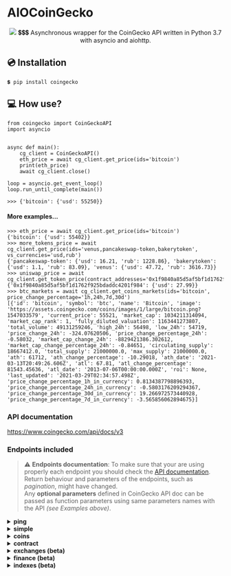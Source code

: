 # AIOCoinGecko
<p align="center">
<img src="https://user-images.githubusercontent.com/64792903/112778422-2bffd480-904d-11eb-83ee-edecd6599f1f.png">
	💲💲💲 Asynchronous wrapper for the CoinGecko API written in Python 3.7 with asyncio and aiohttp.
</p>


## 💿 Installation

```
💲 pip install coingecko
```

## 💻 How use?
```python3
from coingecko import CoinGeckoAPI
import asyncio


async def main():
    cg_client = CoinGeckoAPI()
    eth_price = await cg_client.get_price(ids='bitcoin')
    print(eth_price)
    await cg_client.close()

loop = asyncio.get_event_loop()
loop.run_until_complete(main())

>>> {'bitcoin': {'usd': 55250}}
```
#### More examples...
```python3
>>> eth_price = await cg_client.get_price(ids='bitcoin')
{'bitcoin': {'usd': 55402}}
>>> more_tokens_price = await cg_client.get_price(ids='venus,pancakeswap-token,bakerytoken', vs_currencies='usd,rub')
{'pancakeswap-token': {'usd': 16.21, 'rub': 1228.86}, 'bakerytoken': {'usd': 1.1, 'rub': 83.09}, 'venus': {'usd': 47.72, 'rub': 3616.73}}
>>> uniswap_price = await cg_client.get_token_price(contract_addresses='0x1f9840a85d5af5bf1d1762f925bdaddc4201f984')
{'0x1f9840a85d5af5bf1d1762f925bdaddc4201f984': {'usd': 27.99}}
>>> btc_markets = await cg_client.get_coins_markets(ids='bitcoin', price_change_percentage='1h,24h,7d,30d')
[{'id': 'bitcoin', 'symbol': 'btc', 'name': 'Bitcoin', 'image': 'https://assets.coingecko.com/coins/images/1/large/bitcoin.png?1547033579', 'current_price': 55521, 'market_cap': 1034211314094, 'market_cap_rank': 1, 'fully_diluted_valuation': 1163441273807, 'total_volume': 49131259246, 'high_24h': 56498, 'low_24h': 54719, 'price_change_24h': -324.07620506, 'price_change_percentage_24h': -0.58032, 'market_cap_change_24h': -8829421386.302612, 'market_cap_change_percentage_24h': -0.84651, 'circulating_supply': 18667412.0, 'total_supply': 21000000.0, 'max_supply': 21000000.0, 'ath': 61712, 'ath_change_percentage': -10.29018, 'ath_date': '2021-03-13T20:49:26.606Z', 'atl': 67.81, 'atl_change_percentage': 81543.45636, 'atl_date': '2013-07-06T00:00:00.000Z', 'roi': None, 'last_updated': '2021-03-29T02:34:57.498Z', 'price_change_percentage_1h_in_currency': 0.8134387798896393, 'price_change_percentage_24h_in_currency': -0.5803176209294367, 'price_change_percentage_30d_in_currency': 19.266972573440928, 'price_change_percentage_7d_in_currency': -3.565856062894675}]

```

### API documentation
https://www.coingecko.com/api/docs/v3

### Endpoints included
> :warning: **Endpoints documentation**: To make sure that your are using properly each endpoint you should check the [API documentation](https://www.coingecko.com/api/docs/v3). Return behaviour and parameters of the endpoints, such as *pagination*, might have changed. <br> Any **optional parameters** defined in CoinGecko API doc can be passed as function parameters using same parameters names with the API *(see Examples above)*.

<details> 
<summary>
<b>ping<b>
</summary><br>

**/ping** (Check API server status)<br>

```python 
cg.ping()
```
</details> 	


<details> 
<summary>
<b>simple<b>
</summary><br>

**/simple/price** (Get the current price of any cryptocurrencies in any other supported currencies that you need)
```python 
cg.get_price()
```
**/simple/token_price/{id}** (Get current price of tokens (using contract addresses) for a given platform in any other currency that you need)
```python 
cg.get_token_price()
```  
**/simple/supported_vs_currencies** (Get list of supported_vs_currencies)
```python 
cg.get_supported_vs_currencies()
```
</details> 	

<details> 
<summary>
<b>coins<b>
</summary><br>

**/coins/list** (List all supported coins id, name and symbol (no pagination required))
```python
cg.get_coins_list()
```
**/coins/markets** (List all supported coins price, market cap, volume, and market related data)
```python
cg.get_coins_markets()
```
**/coins/{id}** (Get current data (name, price, market, ... including exchange tickers) for a coin)
```python
cg.get_coin_by_id()
```
**/coins/{id}/tickers** (Get coin tickers (paginated to 100 items))
```python
cg.get_coin_ticker_by_id()
```
**/coins/{id}/history** (Get historical data (name, price, market, stats) at a given date for a coin)
```python
cg.get_coin_history_by_id()
```
**/coins/{id}/market_chart** (Get historical market data include price, market cap, and 24h volume (granularity auto))
```python
cg.get_coin_market_chart_by_id()
```
**/coins/{id}/market_chart/range** (Get historical market data include price, market cap, and 24h volume within a range of timestamp (granularity auto))
```python
cg.get_coin_market_chart_range_by_id()
```
**/coins/{id}/status_updates** (Get status updates for a given coin (beta))
```python
cg.get_coin_status_updates_by_id()
```
**/coins/{id}/ohlc** (Get coin's OHLC (beta))
```python
cg.get_coin_ohlc_by_id()
```
</details> 

<details> 
<summary>
<b>contract<b>
</summary><br>

**/coins/{id}/contract/{contract_address}** (Get coin info from contract address)
```python
cg.get_coin_info_from_contract_address_by_id()
```
**/coins/{id}/contract/{contract_address}/market_chart/** (Get historical market data include price, market cap, and 24h volume (granularity auto) from a contract address)
```python
cg.get_coin_market_chart_from_contract_address_by_id()
```
**/coins/{id}/contract/{contract_address}/market_chart/range** (Get historical market data include price, market cap, and 24h volume within a range of timestamp (granularity auto) from a contract address)
```python
cg.get_coin_market_chart_range_from_contract_address_by_id()
```
</details> 	

<details> 
<summary>
<b>exchanges (beta)<b>
</summary><br>

**/exchanges** (List all exchanges)
```python
cg.get_exchanges_list()
```
**/exchanges/list** (List all supported markets id and name (no pagination required))
```python
cg.get_exchanges_id_name_list()
```
**/exchanges/{id}** (Get exchange volume in BTC and top 100 tickers only)
```python
cg.get_exchanges_by_id()
```
**/exchanges/{id}/tickers** (Get exchange tickers (paginated, 100 tickers per page))
```python
cg.get_exchanges_tickers_by_id()
```
**/exchanges/{id}/status_updates** (Get status updates for a given exchange (beta))
```python
cg.get_exchanges_status_updates_by_id()
```
**/exchanges/{id}/volume_chart** (Get volume_chart data for a given exchange (beta))
```python
cg.get_exchanges_volume_chart_by_id()
```
</details> 	

<details> 
<summary>
<b>finance (beta)<b>
</summary><br>

**/finance_platforms** (List all finance platforms)
```python
cg.get_finance_platforms()
```
**/finance_products** (List all finance products)
 ```python
 cg.get_finance_products()
```
</details> 	


<details> 
<summary>
<b>indexes (beta)<b>
</summary><br>

**/indexes** (List all market indexes)
```python
cg.get_indexes()
```
**/indexes/{id}** (Get market index by id)
```python
cg.get_indexes_by_id()
```
**/indexes/list** (List market indexes id and name)
```python
cg.get_indexes_list()
```
</details> 	
